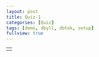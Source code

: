 ```yaml
---
layout: post
title: Quiz-1
categories: [Quiz]
tags: [demo, dbyll, dbtek, setup]
fullview: true
---
```


<!DOCTYPE html>
<html>
<head>
<title>Javascript PC Emulator</title>
<style>
.term {
    font-family: courier,fixed,swiss,monospace,sans-serif;
    font-size: 14px;
    color: #f0f0f0;
    background: #000000;
}

.termReverse {
    color: #000000;
    background: #00ff00;
}
#note {
    font-size: 12px;
}
#copyright {
    font-size: 10px;
}
#clipboard {
    font-size: 12px;
}
</style>
</head>
<body onload="start()">
<table border="0">
<tr valign="top"><td>
<script type="text/javascript" src="utils.js"></script>
<script type="text/javascript" src="term.js"></script>
<script type="text/javascript" src="cpux86.js"></script>
<script type="text/javascript" src="jslinux.js"></script>
</table>
</body>
</html>





